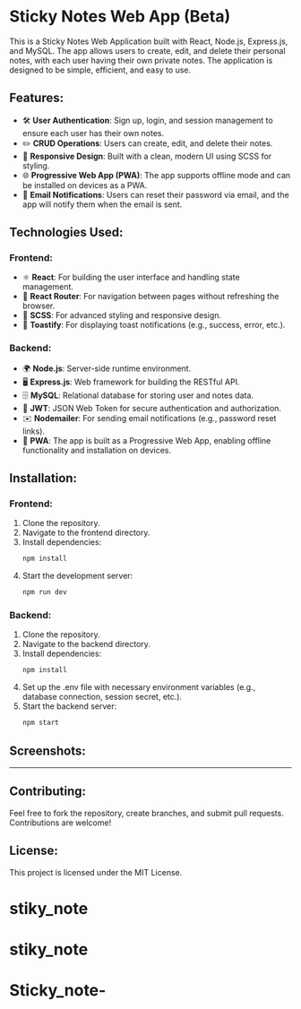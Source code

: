 # Sticky Notes Web App (Beta)

This is a Sticky Notes Web Application built with React, Node.js, Express.js, and MySQL. The app allows users to create, edit, and delete their personal notes, with each user having their own private notes. The application is designed to be simple, efficient, and easy to use.

## Features:
- 🛠️ **User Authentication**: Sign up, login, and session management to ensure each user has their own notes.
- ✏️ **CRUD Operations**: Users can create, edit, and delete their notes.
- 📱 **Responsive Design**: Built with a clean, modern UI using SCSS for styling.
- 🌐 **Progressive Web App (PWA)**: The app supports offline mode and can be installed on devices as a PWA.
- 📧 **Email Notifications**: Users can reset their password via email, and the app will notify them when the email is sent.

## Technologies Used:

### Frontend:
- ⚛️ **React**: For building the user interface and handling state management.
- 🔗 **React Router**: For navigation between pages without refreshing the browser.
- 🎨 **SCSS**: For advanced styling and responsive design.
- 🧋 **Toastify**: For displaying toast notifications (e.g., success, error, etc.).

### Backend:
- 🌍 **Node.js**: Server-side runtime environment.
- 🖥️ **Express.js**: Web framework for building the RESTful API.
- 🗄️ **MySQL**: Relational database for storing user and notes data.
- 🔑 **JWT**: JSON Web Token for secure authentication and authorization.
- ✉️ **Nodemailer**: For sending email notifications (e.g., password reset links).
- 📲 **PWA**: The app is built as a Progressive Web App, enabling offline functionality and installation on devices.

## Installation:

### Frontend:
1. Clone the repository.
2. Navigate to the frontend directory.
3. Install dependencies:
    ```bash
    npm install
    ```
4. Start the development server:
    ```bash
    npm run dev
    ```

### Backend:
1. Clone the repository.
2. Navigate to the backend directory.
3. Install dependencies:
    ```bash
    npm install
    ```
4. Set up the .env file with necessary environment variables (e.g., database connection, session secret, etc.).
5. Start the backend server:
    ```bash
    npm start
    ```

## Screenshots:
---------------

## Contributing:
Feel free to fork the repository, create branches, and submit pull requests. Contributions are welcome!

## License:
This project is licensed under the MIT License.
# stiky_note
# stiky_note
# Sticky_note-

